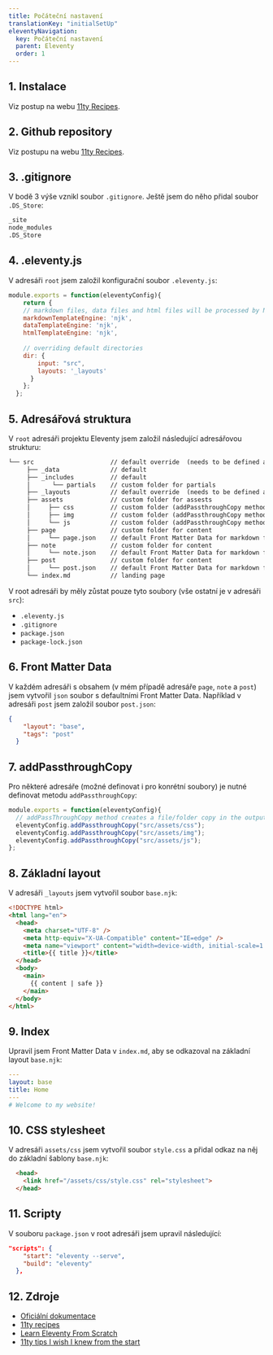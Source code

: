 ```yaml
---
title: Počáteční nastavení
translationKey: "initialSetUp"
eleventyNavigation:
  key: Počáteční nastavení
  parent: Eleventy
  order: 1
---
```

## 1. Instalace
Viz postup na webu [11ty Recipes](https://11ty.recipes/recipes/start-an-eleventy-site-from-scratch/).

## 2. Github repository 
Viz postupu na webu [11ty Recipes](https://11ty.recipes/recipes/create-a-github-repository-for-your-eleventy-site/).

## 3. .gitignore
V bodě 3 výše vznikl soubor `.gitignore`. Ještě jsem do něho přidal soubor `.DS_Store`:

```html
_site 
node_modules 
.DS_Store
```

## 4. .eleventy.js 
V adresáři `root` jsem založil konfigurační soubor `.eleventy.js`:  

```js
module.exports = function(eleventyConfig){
    return {
    // markdown files, data files and html files will be processed by Nunjucks
    markdownTemplateEngine: 'njk',
    dataTemplateEngine: 'njk',
    htmlTemplateEngine: 'njk',  
    
    // overriding default directories
    dir: {
        input: "src",
        layouts: '_layouts'
      }
    };
  };
```

## 5. Adresářová struktura
V `root` adresáři projektu Eleventy jsem založil následující adresářovou strukturu:

```html
└── src                     // default override  (needs to be defined as "dir" in .eleventy.js)
     ├── _data              // default
     ├── _includes          // default
     │      └── partials    // custom folder for partials       
     ├── _layouts           // default override  (needs to be defined as "dir" in .eleventy.js)
     ├── assets             // custom folder for assests
     │     ├── css          // custom folder (addPassthroughCopy method needed in .eleventy.js)
     │     ├── img          // custom folder (addPassthroughCopy method needed in .eleventy.js)
     │     └── js           // custom folder (addPassthroughCopy method needed in .eleventy.js)
     ├── page               // custom folder for content
     │     └── page.json    // default Front Matter Data for markdown files
     ├── note               // custom folder for content
     │     └── note.json    // default Front Matter Data for markdown files
     ├── post               // custom folder for content
     │     └── post.json    // default Front Matter Data for markdown files
     └── index.md           // landing page
```
V root adresáři by měly zůstat pouze tyto soubory (vše ostatní je v adresáři `src`):
- `.eleventy.js`
- `.gitignore`
- `package.json`
- `package-lock.json`

## 6. Front Matter Data
V každém adresáři s obsahem (v mém případě adresáře `page`, `note` a `post`) jsem vytvořil `json` soubor s defaultními Front Matter Data. Například v adresáři `post` jsem založil soubor `post.json`:

```json
{
    "layout": "base",
    "tags": "post"
  }
```

## 7. addPassthroughCopy
Pro některé adresáře (možné definovat i pro konrétní soubory) je nutné definovat metodu `addPassthroughCopy`:

```js
module.exports = function(eleventyConfig){
  // addPassThroughCopy method creates a file/folder copy in the output directory
  eleventyConfig.addPassthroughCopy("src/assets/css");
  eleventyConfig.addPassthroughCopy("src/assets/img");
  eleventyConfig.addPassthroughCopy("src/assets/js");
};
```

## 8. Základní layout 
V adresáři `_layouts` jsem vytvořil soubor `base.njk`:

```html
<!DOCTYPE html>
<html lang="en">
  <head>
    <meta charset="UTF-8" />
    <meta http-equiv="X-UA-Compatible" content="IE=edge" />
    <meta name="viewport" content="width=device-width, initial-scale=1.0" />
    <title>{{ title }}</title> 
  </head>
  <body>
    <main>
      {{ content | safe }}    
    </main>
  </body>
</html>
```

## 9. Index
Upravil jsem Front Matter Data v `index.md`, aby se odkazoval na základní layout `base.njk`:
```yaml
---
layout: base
title: Home
---
# Welcome to my website!
```

## 10. CSS stylesheet
V adresáři `assets/css` jsem vytvořil soubor `style.css` a přidal odkaz na něj do základní šablony `base.njk`:

```html
  <head>
    <link href="/assets/css/style.css" rel="stylesheet"> 
  </head>
```

## 11. Scripty
V souboru `package.json` v root adresáři jsem upravil následující:

```json
"scripts": {
    "start": "eleventy --serve",
    "build": "eleventy"
  },
```

## 12. Zdroje
- [Oficiální dokumentace](https://www.11ty.dev/docs/get-started/)
- [11ty recipes](https://11ty.recipes)
- [Learn Eleventy From Scratch](https://learneleventyfromscratch.com)
- [11ty tips I wish I knew from the start](https://davidea.st/articles/11ty-tips-i-wish-i-knew-from-the-start/)
